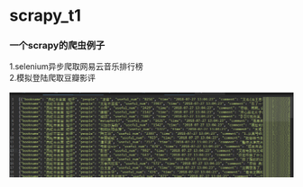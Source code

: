 # scrapy_t1
### 一个scrapy的爬虫例子<br>
1.selenium异步爬取网易云音乐排行榜<br>
2.模拟登陆爬取豆瓣影评<br><br>
![头像](https://github.com/jenifly/scrapy_t1/blob/master/pic/001.png)
